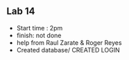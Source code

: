 ## Lab 14

- Start time : 2pm
- finish: not done
- help from Raul Zarate & Roger Reyes
- Created database/ CREATED LOGIN